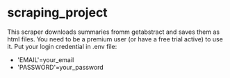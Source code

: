 # scraping_project
This scraper downloads summaries fromm getabstract and saves them as html files.
You need to be a premium user (or have a free trial active) to use it.
Put your login credential in .env file:
* 'EMAIL'=your_email
* 'PASSWORD'=your_password
